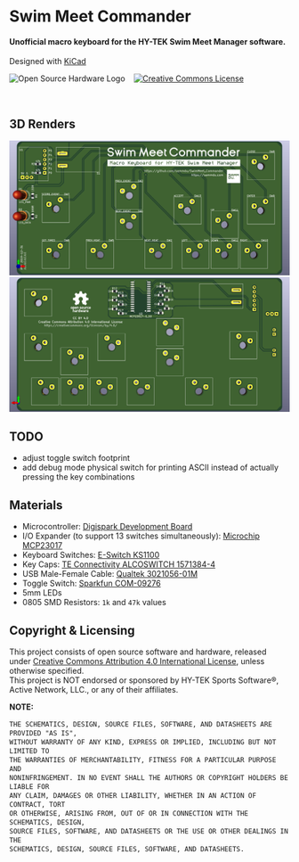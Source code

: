 # Swim Meet Commander
#### Unofficial macro keyboard for the HY-TEK Swim Meet Manager software.
Designed with [KiCad](https://www.kicad-pcb.org/)   

![Open Source Hardware Logo](https://i2.wp.com/www.oshwa.org/wp-content/uploads/2014/03/oshw-logo-100-px.png) &nbsp;&nbsp;
<a rel="license" href="http://creativecommons.org/licenses/by/4.0/"><img alt="Creative Commons License" style="border-width:0" src="https://i.creativecommons.org/l/by/4.0/88x31.png" /></a>

<br/>

## 3D Renders
![PCB 3D Rendering, Front](readme_misc/pcb3d_f.png)
![PCB 3D Rendering, Back](readme_misc/pcb3d_b.png)

## TODO
* adjust toggle switch footprint
* add debug mode physical switch for printing ASCII instead of actually pressing the key combinations

## Materials

* Microcontroller: [Digispark Development Board](https://www.amazon.com/DAOKI-Digispark-Kickstarter-ATTINY85-Development/dp/B01MDUHSWO) 
* I/O Expander (to support 13 switches simultaneously): [Microchip MCP23017](https://www.digikey.com/product-detail/en/MCP23017T-E%2fSO/MCP23017T-E%2fSOCT-ND/5358289/) 
* Keyboard Switches: [E-Switch KS1100](https://www.digikey.com/product-detail/en/KS1100OA1AF060/EG5505-ND/7364301/) 
* Key Caps: [TE Connectivity ALCOSWITCH 1571384-4](https://www.digikey.com/product-detail/en/1571384-4/450-1829-ND/1201463/) 
* USB Male-Female Cable: [Qualtek 3021056-01M](https://www.digikey.com/product-detail/en/3021056-01M/Q1104-ND/7795306/) 
* Toggle Switch: [Sparkfun COM-09276](https://www.sparkfun.com/products/9276) 
* 5mm LEDs 
* 0805 SMD Resistors: `1k` and `47k` values 

## Copyright & Licensing

This project consists of open source software and hardware, released under [Creative Commons Attribution 4.0 International License](http://creativecommons.org/licenses/by/4.0/), unless otherwise specified.   
This project is NOT endorsed or sponsored by HY-TEK Sports Software®, Active Network, LLC., or any of their affiliates.

**NOTE:**
```
THE SCHEMATICS, DESIGN, SOURCE FILES, SOFTWARE, AND DATASHEETS ARE PROVIDED "AS IS", 
WITHOUT WARRANTY OF ANY KIND, EXPRESS OR IMPLIED, INCLUDING BUT NOT LIMITED TO 
THE WARRANTIES OF MERCHANTABILITY, FITNESS FOR A PARTICULAR PURPOSE AND 
NONINFRINGEMENT. IN NO EVENT SHALL THE AUTHORS OR COPYRIGHT HOLDERS BE LIABLE FOR 
ANY CLAIM, DAMAGES OR OTHER LIABILITY, WHETHER IN AN ACTION OF CONTRACT, TORT 
OR OTHERWISE, ARISING FROM, OUT OF OR IN CONNECTION WITH THE SCHEMATICS, DESIGN, 
SOURCE FILES, SOFTWARE, AND DATASHEETS OR THE USE OR OTHER DEALINGS IN THE 
SCHEMATICS, DESIGN, SOURCE FILES, SOFTWARE, AND DATASHEETS.
 ```
